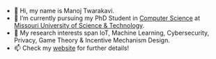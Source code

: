 - 👋 Hi, my name is Manoj Twarakavi.
- 🌱 I’m currently pursuing my PhD Student in [Computer Science](https://cs.mst.edu/) at [Missouri University of Science & Technology](https://www.mst.edu/).
- 👀 My research interests span IoT, Machine Learning, Cybersecurity, Privacy, Game Theory & Incentive Mechanism Design.
- 📫 Check my [website](https://twarakavi.com/) for further details!

<!---
tvsaimanoj/tvsaimanoj is a ✨ special ✨ repository because its `README.md` (this file) appears on your GitHub profile.
You can click the Preview link to take a look at your changes.
--->
